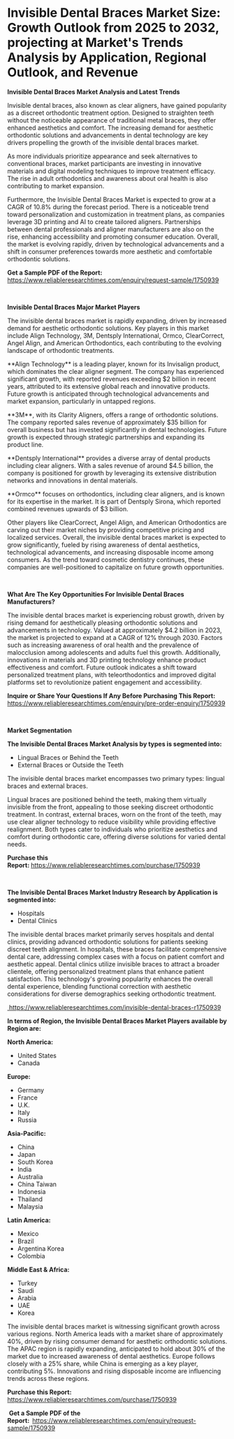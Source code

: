 <p><h1>Invisible Dental Braces Market Size: Growth Outlook from 2025 to 2032, projecting at Market's Trends Analysis by Application, Regional Outlook, and Revenue</h1></p><p><strong>Invisible Dental Braces Market Analysis and Latest Trends</strong></p>
<p><p>Invisible dental braces, also known as clear aligners, have gained popularity as a discreet orthodontic treatment option. Designed to straighten teeth without the noticeable appearance of traditional metal braces, they offer enhanced aesthetics and comfort. The increasing demand for aesthetic orthodontic solutions and advancements in dental technology are key drivers propelling the growth of the invisible dental braces market. </p><p>As more individuals prioritize appearance and seek alternatives to conventional braces, market participants are investing in innovative materials and digital modeling techniques to improve treatment efficacy. The rise in adult orthodontics and awareness about oral health is also contributing to market expansion. </p><p>Furthermore, the Invisible Dental Braces Market is expected to grow at a CAGR of 10.8% during the forecast period. There is a noticeable trend toward personalization and customization in treatment plans, as companies leverage 3D printing and AI to create tailored aligners. Partnerships between dental professionals and aligner manufacturers are also on the rise, enhancing accessibility and promoting consumer education. Overall, the market is evolving rapidly, driven by technological advancements and a shift in consumer preferences towards more aesthetic and comfortable orthodontic solutions.</p></p>
<p><strong>Get a Sample PDF of the Report:&nbsp;</strong> <a href="https://www.reliableresearchtimes.com/enquiry/request-sample/1750939?utm_campaign=2957&utm_medium=2&utm_source=Github&utm_content=ia&utm_term=13042025&utm_id=invisible-dental-braces">https://www.reliableresearchtimes.com/enquiry/request-sample/1750939</a></p>
<p>&nbsp;</p>
<p><strong>Invisible Dental Braces Major Market Players</strong></p>
<p><p>The invisible dental braces market is rapidly expanding, driven by increased demand for aesthetic orthodontic solutions. Key players in this market include Align Technology, 3M, Dentsply International, Ormco, ClearCorrect, Angel Align, and American Orthodontics, each contributing to the evolving landscape of orthodontic treatments.</p><p>**Align Technology** is a leading player, known for its Invisalign product, which dominates the clear aligner segment. The company has experienced significant growth, with reported revenues exceeding $2 billion in recent years, attributed to its extensive global reach and innovative products. Future growth is anticipated through technological advancements and market expansion, particularly in untapped regions.</p><p>**3M**, with its Clarity Aligners, offers a range of orthodontic solutions. The company reported sales revenue of approximately $35 billion for overall business but has invested significantly in dental technologies. Future growth is expected through strategic partnerships and expanding its product line.</p><p>**Dentsply International** provides a diverse array of dental products including clear aligners. With a sales revenue of around $4.5 billion, the company is positioned for growth by leveraging its extensive distribution networks and innovations in dental materials.</p><p>**Ormco** focuses on orthodontics, including clear aligners, and is known for its expertise in the market. It is part of Dentsply Sirona, which reported combined revenues upwards of $3 billion.</p><p>Other players like ClearCorrect, Angel Align, and American Orthodontics are carving out their market niches by providing competitive pricing and localized services. Overall, the invisible dental braces market is expected to grow significantly, fueled by rising awareness of dental aesthetics, technological advancements, and increasing disposable income among consumers. As the trend toward cosmetic dentistry continues, these companies are well-positioned to capitalize on future growth opportunities.</p></p>
<p>&nbsp;</p>
<p><strong>What Are The Key Opportunities For Invisible Dental Braces Manufacturers?</strong></p>
<p><p>The invisible dental braces market is experiencing robust growth, driven by rising demand for aesthetically pleasing orthodontic solutions and advancements in technology. Valued at approximately $4.2 billion in 2023, the market is projected to expand at a CAGR of 12% through 2030. Factors such as increasing awareness of oral health and the prevalence of malocclusion among adolescents and adults fuel this growth. Additionally, innovations in materials and 3D printing technology enhance product effectiveness and comfort. Future outlook indicates a shift toward personalized treatment plans, with teleorthodontics and improved digital platforms set to revolutionize patient engagement and accessibility.</p></p>
<p><strong>Inquire or Share Your Questions If Any Before Purchasing This Report:</strong> <a href="https://www.reliableresearchtimes.com/enquiry/pre-order-enquiry/1750939?utm_campaign=2957&utm_medium=2&utm_source=Github&utm_content=ia&utm_term=13042025&utm_id=invisible-dental-braces">https://www.reliableresearchtimes.com/enquiry/pre-order-enquiry/1750939</a></p>
<p>&nbsp;</p>
<p><strong>Market Segmentation</strong></p>
<p><strong>The Invisible Dental Braces Market Analysis by types is segmented into:</strong></p>
<p><ul><li>Lingual Braces or Behind the Teeth</li><li>External Braces or Outside the Teeth</li></ul></p>
<p><p>The invisible dental braces market encompasses two primary types: lingual braces and external braces. </p><p>Lingual braces are positioned behind the teeth, making them virtually invisible from the front, appealing to those seeking discreet orthodontic treatment. In contrast, external braces, worn on the front of the teeth, may use clear aligner technology to reduce visibility while providing effective realignment. Both types cater to individuals who prioritize aesthetics and comfort during orthodontic care, offering diverse solutions for varied dental needs.</p></p>
<p><strong>Purchase this Report:&nbsp;</strong><a href="https://www.reliableresearchtimes.com/purchase/1750939?utm_campaign=2957&utm_medium=2&utm_source=Github&utm_content=ia&utm_term=13042025&utm_id=invisible-dental-braces">https://www.reliableresearchtimes.com/purchase/1750939</a></p>
<p>&nbsp;</p>
<p><strong>The Invisible Dental Braces Market Industry Research by Application is segmented into:</strong></p>
<p><ul><li>Hospitals</li><li>Dental Clinics</li></ul></p>
<p><p>The invisible dental braces market primarily serves hospitals and dental clinics, providing advanced orthodontic solutions for patients seeking discreet teeth alignment. In hospitals, these braces facilitate comprehensive dental care, addressing complex cases with a focus on patient comfort and aesthetic appeal. Dental clinics utilize invisible braces to attract a broader clientele, offering personalized treatment plans that enhance patient satisfaction. This technology's growing popularity enhances the overall dental experience, blending functional correction with aesthetic considerations for diverse demographics seeking orthodontic treatment.</p></p>
<p><a href="https://www.reliableresearchtimes.com/invisible-dental-braces-r1750939?utm_campaign=2957&utm_medium=2&utm_source=Github&utm_content=ia&utm_term=13042025&utm_id=invisible-dental-braces">&nbsp;https://www.reliableresearchtimes.com/invisible-dental-braces-r1750939</a></p>
<p><strong>In terms of Region, the Invisible Dental Braces Market Players available by Region are:</strong></p>
<p>
    <p> <strong> North America: </strong>
        <ul>
            <li>United States</li>
            <li>Canada</li>
        </ul>
        </p> 
    <p> <strong> Europe: </strong>
        <ul>
            <li>Germany</li>
            <li>France</li>
            <li>U.K.</li>
            <li>Italy</li>
            <li>Russia</li>
        </ul>
        </p> 
    <p> <strong> Asia-Pacific: </strong>
        <ul>
            <li>China</li>
            <li>Japan</li>
            <li>South Korea</li>
            <li>India</li>
            <li>Australia</li>
            <li>China Taiwan</li>
            <li>Indonesia</li>
            <li>Thailand</li>
            <li>Malaysia</li>
        </ul>
        </p> 
    <p> <strong> Latin America: </strong>
        <ul>
            <li>Mexico</li>
            <li>Brazil</li>
            <li>Argentina Korea</li>
            <li>Colombia</li>
        </ul>
        </p> 
    <p> <strong> Middle East & Africa: </strong>
        <ul>
            <li>Turkey</li>
            <li>Saudi</li>
            <li>Arabia</li>
            <li>UAE</li>
            <li>Korea</li>
        </ul>
    </p>
    </p>
<p><p>The invisible dental braces market is witnessing significant growth across various regions. North America leads with a market share of approximately 40%, driven by rising consumer demand for aesthetic orthodontic solutions. The APAC region is rapidly expanding, anticipated to hold about 30% of the market due to increased awareness of dental aesthetics. Europe follows closely with a 25% share, while China is emerging as a key player, contributing 5%. Innovations and rising disposable income are influencing trends across these regions.</p></p>
<p><strong>Purchase this Report: </strong><a href="https://www.reliableresearchtimes.com/purchase/1750939?utm_campaign=2957&utm_medium=2&utm_source=Github&utm_content=ia&utm_term=13042025&utm_id=invisible-dental-braces">https://www.reliableresearchtimes.com/purchase/1750939</a></p>
<p>&nbsp;<strong>Get a Sample PDF of the Report:&nbsp;&nbsp;</strong><a href="https://www.reliableresearchtimes.com/enquiry/request-sample/1750939?utm_campaign=2957&utm_medium=2&utm_source=Github&utm_content=ia&utm_term=13042025&utm_id=invisible-dental-braces">https://www.reliableresearchtimes.com/enquiry/request-sample/1750939</a></p>
<p><strong></strong></p>
<p><p></p><p></p><p></p></p>
